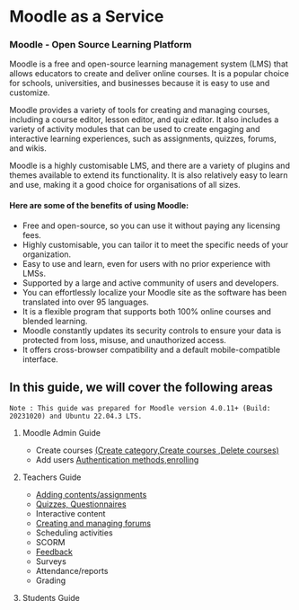 <h1> Moodle as a Service  </h1>

<h3>Moodle - Open Source Learning Platform</h3> 
 
Moodle is a free and open-source learning management system (LMS) that allows educators to create and deliver online courses. It is a popular choice for schools, universities, and businesses because it is easy to use and customize.

Moodle provides a variety of tools for creating and managing courses, including a course editor, lesson editor, and quiz editor. It also includes a variety of activity modules that can be used to create engaging and interactive learning experiences, such as assignments, quizzes, forums, and wikis.

Moodle is a highly customisable LMS, and there are a variety of plugins and themes available to extend its functionality. It is also relatively easy to learn and use, making it a good choice for organisations of all sizes.

<h4>Here are some of the benefits of using Moodle:</h4>

- Free and open-source, so you can use it without paying any licensing fees.
- Highly customisable, you can tailor it to meet the specific needs of your organization.
- Easy to use and learn, even for users with no prior experience with LMSs.
- Supported by a large and active community of users and developers.
- You can effortlessly localize your Moodle site as the software has been translated into over 95 languages.
- It is a flexible program that supports both 100% online courses and blended learning.
- Moodle constantly updates its security controls to ensure your data is protected from loss, misuse, and unauthorized access.
- It offers cross-browser compatibility and a default mobile-compatible interface.

<h2> In this guide, we will cover the following areas </h2>

 `Note : This guide was prepared for Moodle version 4.0.11+ (Build: 20231020) and Ubuntu 22.04.3 LTS.` 

 <!-- > [!NOTE]This content will not appear in the rendered Markdown
      >  -->
 
01. Moodle Admin Guide
    * Create courses [(Create category,Create courses ,Delete courses)](https://github.com/LEARN-LK/lms/blob/master/add.md#-adding-a-course-category-)
    * Add users [Authentication methods,enrolling](https://github.com/LEARN-LK/lms/blob/master/Adding%20users.md#adding-users-)
     
3. Teachers Guide
   * [Adding contents/assignments](https://github.com/LEARN-LK/lms/blob/master/Assignment-activity.md)
   * [Quizzes, Questionnaires](https://github.com/LEARN-LK/lms/blob/master/Quizzes&Questionnaires.md)
   * Interactive content
   * [Creating and managing forums](https://github.com/LEARN-LK/lms/blob/master/Forum%20activity.md)
   * Scheduling activities
   * SCORM
   * [Feedback](https://github.com/LEARN-LK/lms/blob/master/Feedback.md)
   * Surveys
   * Attendance/reports
   * Grading
     
5.  Students Guide
